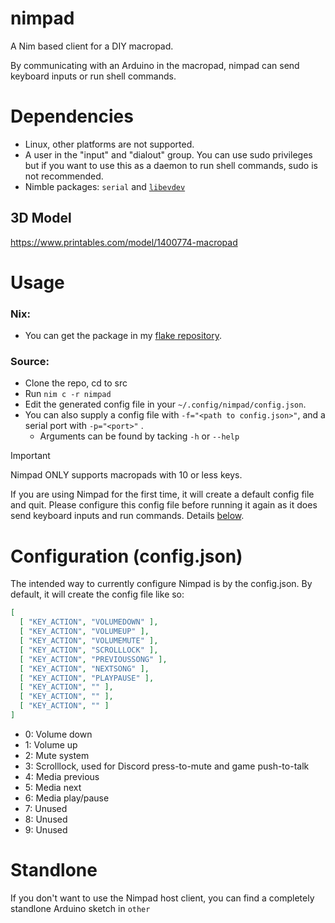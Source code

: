 # nimpad

A Nim based client for a DIY macropad.

By communicating with an Arduino in the macropad, nimpad can send keyboard inputs or run shell commands.

# Dependencies
- Linux, other platforms are not supported.
- A user in the "input" and "dialout" group. You can use sudo privileges but if you want to use this as a daemon to run shell commands, sudo is not recommended.
- Nimble packages: `serial` and [`libevdev`](https://github.com/PassiveLemon/libevdev-nim)

## 3D Model
https://www.printables.com/model/1400774-macropad

# Usage
### Nix:
- You can get the package in my [flake repository](https://github.com/PassiveLemon/lemonake).
### Source:
- Clone the repo, cd to src
- Run `nim c -r nimpad`
- Edit the generated config file in your `~/.config/nimpad/config.json`.
- You can also supply a config file with `-f="<path to config.json>"`, and a serial port with `-p="<port>"` .
  - Arguments can be found by tacking `-h` or `--help`

> [!IMPORTANT]
> Nimpad ONLY supports macropads with 10 or less keys.

If you are using Nimpad for the first time, it will create a default config file and quit. Please configure this config file before running it again as it does send keyboard inputs and run commands. Details [below](https://github.com/PassiveLemon/nimpad?tab=readme-ov-file#configuration-configjson).

# Configuration (config.json)
The intended way to currently configure Nimpad is by the config.json.
By default, it will create the config file like so:
```json
[
  [ "KEY_ACTION", "VOLUMEDOWN" ],
  [ "KEY_ACTION", "VOLUMEUP" ],
  [ "KEY_ACTION", "VOLUMEMUTE" ],
  [ "KEY_ACTION", "SCROLLLOCK" ],
  [ "KEY_ACTION", "PREVIOUSSONG" ],
  [ "KEY_ACTION", "NEXTSONG" ],
  [ "KEY_ACTION", "PLAYPAUSE" ],
  [ "KEY_ACTION", "" ],
  [ "KEY_ACTION", "" ],
  [ "KEY_ACTION", "" ]
]
```
- 0: Volume down
- 1: Volume up
- 2: Mute system
- 3: Scrolllock, used for Discord press-to-mute and game push-to-talk
- 4: Media previous
- 5: Media next
- 6: Media play/pause
- 7: Unused
- 8: Unused
- 9: Unused

# Standlone
If you don't want to use the Nimpad host client, you can find a completely standlone Arduino sketch in `other`
